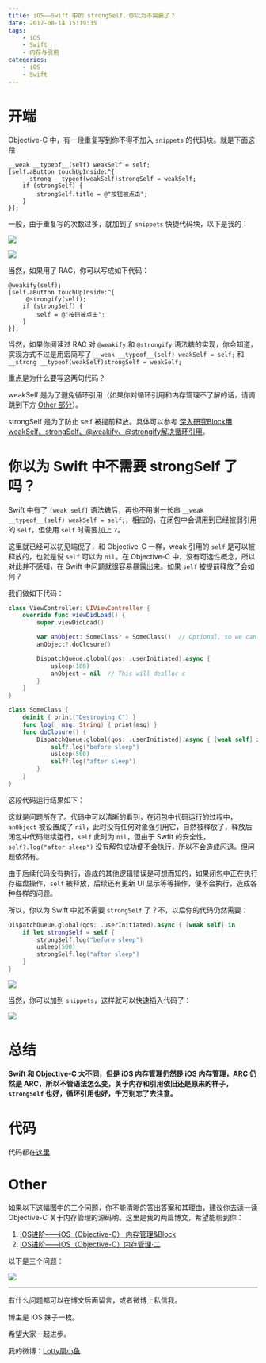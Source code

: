 ```yaml
---
title: iOS——Swift 中的 strongSelf，你以为不需要了？
date: 2017-08-14 15:19:35
tags:
	- iOS
	- Swift
	- 内存与引用
categories:
	- iOS
	- Swift
---
```


# 开端

Objective-C 中，有一段重复写到你不得不加入 `snippets` 的代码块。就是下面这段

```objc
__weak __typeof__(self) weakSelf = self;
[self.aButton touchUpInside:^{
    __strong __typeof(weakSelf)strongSelf = weakSelf;
    if (strongSelf) {
        strongSelf.title = @"按钮被点击";
    }
}];
```

一般，由于重复写的次数过多，就加到了 `snippets` 快捷代码块，以下是我的：

<!-- More -->

![](https://raw.githubusercontent.com/summertian4/Images/master/blog/blog_swift-strongself-01.png)

![](https://raw.githubusercontent.com/summertian4/Images/master/blog/blog_swift-strongself-02.png)

当然，如果用了 RAC，你可以写成如下代码：

```objc
@weakify(self);
[self.aButton touchUpInside:^{
	 @strongify(self);
    if (strongSelf) {
        self = @"按钮被点击";
    }
}];
```

当然，如果你阅读过 RAC 对 `@weakify` 和 `@strongify` 语法糖的实现，你会知道，实现方式不过是用宏简写了 `__weak __typeof__(self) weakSelf = self;` 和 `__strong __typeof(weakSelf)strongSelf = weakSelf;`

重点是为什么要写这两句代码？

weakSelf 是为了避免循环引用（如果你对循环引用和内存管理不了解的话，请调跳到下方 [Other 部分](#Other)）。

strongSelf 是为了防止 self 被提前释放。具体可以参考 [深入研究Block用weakSelf、strongSelf、@weakify、@strongify解决循环引用](http://www.jianshu.com/p/701da54bd78c)。

# 你以为 Swift 中不需要 strongSelf 了吗？

Swift 中有了 `[weak self]` 语法糖后，再也不用谢一长串 `__weak __typeof__(self) weakSelf = self;`，相应的，在闭包中会调用到已经被弱引用的 `self`，但使用 `self` 时需要加上 `?`。

这里就已经可以初见端倪了，和 Objective-C 一样，weak 引用的 `self` 是可以被释放的，也就是说 `self` 可以为 `nil`。在 Objective-C 中，没有可选性概念，所以对此并不感知，在 Swift 中问题就很容易暴露出来。如果 `self` 被提前释放了会如何？

我们做如下代码：

```swift
class ViewController: UIViewController {
    override func viewDidLoad() {
        super.viewDidLoad()

        var anObject: SomeClass? = SomeClass()  // Optional, so we can set it to nil
        anObject?.doClosure()

        DispatchQueue.global(qos: .userInitiated).async {
            usleep(100)
            anObject = nil  // This will dealloc c
        }
    }
}

class SomeClass {
    deinit { print("Destroying C") }
    func log(_ msg: String) { print(msg) }
    func doClosure() {
        DispatchQueue.global(qos: .userInitiated).async { [weak self] in
            self?.log("before sleep")
            usleep(500)
            self?.log("after sleep")
        }
    }
}
```

这段代码运行结果如下：

这就是问题所在了。代码中可以清晰的看到，在闭包中代码运行的过程中，`anObject` 被设置成了 `nil`，此时没有任何对象强引用它，自然被释放了，释放后闭包中代码继续运行，`self` 此时为 `nil`，但由于 Swfit 的安全性，`self?.log("after sleep")` 没有解包成功便不会执行，所以不会造成闪退。但问题依然有。

由于后续代码没有执行，造成的其他逻辑错误是可想而知的，如果闭包中正在执行存磁盘操作，`self` 被释放，后续还有更新 UI 显示等等操作，便不会执行，造成各种各样的问题。

所以，你以为 Swift 中就不需要 `strongSelf` 了？不，以后你的代码仍然需要：

```swift
DispatchQueue.global(qos: .userInitiated).async { [weak self] in
    if let strongSelf = self {
        strongSelf.log("before sleep")
        usleep(500)
        strongSelf.log("after sleep")
    }
}
```

![](https://raw.githubusercontent.com/summertian4/Images/master/blog/blog_swift-strongself-05.png)

当然，你可以加到 `snippets`，这样就可以快速插入代码了：

![](https://raw.githubusercontent.com/summertian4/Images/master/blog/blog_swift-strongself-04.png)

# 总结

**Swift 和 Objective-C 大不同，但是 iOS 内存管理仍然是 iOS 内存管理，ARC 仍然是 ARC，所以不管语法怎么变，关于内存和引用依旧还是原来的样子，`strongSelf` 也好，循环引用也好，千万别忘了去注意。**

# 代码

代码都在[这里](https://github.com/summertian4/iOS-Swift/tree/master/StrongSelf)

# Other

如果以下这幅图中的三个问题，你不能清晰的答出答案和其理由，建议你去读一读 Objective-C 关于内存管理的源码哟。这里是我的两篇博文，希望能帮到你：

1. [iOS进阶——iOS（Objective-C） 内存管理&Block](http://lottyzhou.com/2017/02/08/iOS%E8%BF%9B%E9%98%B6%E2%80%94%E2%80%94iOS-Memory-Block/)
2. [iOS进阶——iOS（Objective-C）内存管理·二](http://lottyzhou.com/2017/02/15/Advanced-iOS-Study-objc-Memory-2/)

以下是三个问题：

![](https://raw.githubusercontent.com/summertian4/Images/master/blog/blog_swift-strongself-03.jpeg)

----

有什么问题都可以在博文后面留言，或者微博上私信我。

博主是 iOS 妹子一枚。

希望大家一起进步。

我的微博：[Lotty周小鱼](http://weibo.com/coderfish/)

